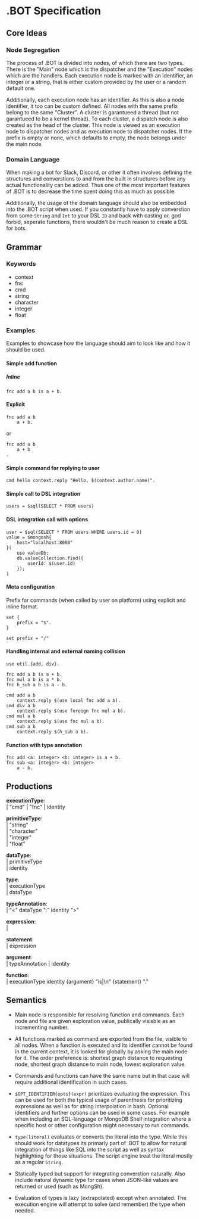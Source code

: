 # .BOT Specification

## Core Ideas

### Node Segregation

The process of .BOT is divided into nodes, of which there are two types. There
is the "Main" node which is the dispatcher and the "Execution" nodes which are
the handlers. Each execution node is marked with an identifier, an integer or a
string, that is either custom provided by the user or a random default one.

Additionally, each execution node has an identifier. As this is also a node
identifier, it too can be custom defined. All nodes with the same prefix belong
to the same "Cluster". A cluster is garantueed a thread (but not garantueed to
be a kernel thread). To each cluster, a dispatch node is also created as the
head of the cluster. This node is viewed as an execution node to dispatcher
nodes and as execution node to dispatcher nodes. If the prefix is empty or none,
which defaults to empty, the node belongs under the main node.

### Domain Language

When making a bot for Slack, Discord, or other it often involves defining the
structures and converstions to and from the built in structures before any
actual functionality can be added. Thus one of the most important features of
.BOT is to decrease the time spent doing this as much as possible.

Additionally, the usage of the domain language should also be embedded into the
.BOT script when used. If you constantly have to apply converstion from some
`String` and `Int` to your DSL `ID` and back with casting or, god forbid,
seperate functions, there wouldn't be much reason to create a DSL for bots.

## Grammar

### Keywords

- context
- fnc
- cmd
- string
- character
- integer
- float

### Examples

Examples to showcase how the language should aim to look like and how it should
be used.

#### Simple add function

##### Inline

```none
fnc add a b is a + b.
```

#### Explicit

```none
fnc add a b
    a + b.
```

or

```none
fnc add a b
    a + b
.
```

#### Simple command for replying to user

```none
cmd hello context.reply "Hello, $(context.author.name)".
```

#### Simple call to DSL integration

```none
users = $sql(SELECT * FROM users)
```

#### DSL integration call with options

```none
user = $sql(SELECT * FROM users WHERE users.id = 0)
value = $mongosh{
    host="localhost:8080"
}( 
    use valueDb;
    db.valueCollection.find({
        userId: $(user.id)
    });
)
```

#### Meta configuration

Prefix for commands (when called by user on platform) using explicit and inline format.

```none
set {
    prefix = "$".
}

set prefix = "/"
```

#### Handling internal and external naming collision

```none
use util.{add, div}.

fnc add a b is a + b.
fnc mul a b is a * b.
fnc h_sub a b is a - b.

cmd add a b
    context.reply $(use local fnc add a b).
cmd div a b
    context.reply $(use foreign fnc mul a b).
cmd mul a b
    context.reply $(use fnc mul a b).
cmd sub a b
    context.reply $(h_sub a b).
```

#### Function with type annotation

```none
fnc add <a: integer> <b: integer> is a + b.
fnc sub <a: integer> <b: integer>
    a - b.
```

## Productions

**executionType**:\
| "cmd"
| "fnc"
| identity

**primitiveType**:\
| "string"\
| "character"\
| "integer"\
| "float"

**dataType**:\
| primitiveType\
| identity

**type**:\
| executionType\
| dataType

**typeAnnotation**:\
| "<" dataType ":" identity ">"

**expression**:\
|

**statement**:\
| expression

**argument**:\
| typeAnnotation
| identity

**function**:\
| executionType identity {argument} "is|\n" {statement} "."

## Semantics

- Main node is responsible for resolving function and commands. Each node and
file are given exploration value, publically visisble as an incrementing number.

- All functions marked as command are exported from the file, visible to all
nodes. When a function is executed and its identifier cannot be found in the
current context, it is looked for globally by asking the main node for it. The
order preference is: shortest graph distance to requesting node, shortest graph
distance to main node, lowest exploration value.

- Commands and functions can have the same name but in that case will require
additional identification in such cases.

- `$OPT_IDENTIFIER{opts}(expr)` prioritizes evaluating the expression. This can
be used for both the typical usage of parenthesis for prioritizing expressions
as well as for string interpolation in bash. Optional identifiers and further
options can be used in some cases. For example when including an SQL-language
or MongoDB Shell integration where a specific host or other configuration might
necessary to run commands.

- `type(literal)` evaluates or converts the literal into the type. While this
should work for datatypes its primarly part of .BOT to allow for natural
integration of things like SQL into the script as well as syntax highlighting
for those situations. The script engine treat the literal mostly as a regular
`String`.

- Statically typed but support for integrating converstion naturally. Also
include natural dynamic type for cases when JSON-like values are returned
or used (such as MongSh).

- Evaluation of types is lazy (extrapolated) except when annotated. The
execution engine will attempt to solve (and remember) the type when needed.
